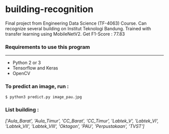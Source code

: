 # building-recognition

Final project from Engineering Data Science (TF-4063) Course.
Can recognize several building on Institut Teknologi Bandung.
Trained with transfer learning using MobileNetV2. Get F1-Score : 77.83

### Requirements to use this program
--------
  - Python 2 or 3
  - Tensorflow and Keras
  - OpenCV



### To predict an image, run :

``` bash
$ python3 predict.py image_pau.jpg
```

### List building :

*['Aula_Barat', 'Aula_Timur', 'CC_Barat', 'CC_Timur', 'Labtek_V', 'Labtek_VI', 'Labtek_VII', 'Labtek_VIII', 'Oktagon', 'PAU', 'Perpustakaan', 'TVST']*
